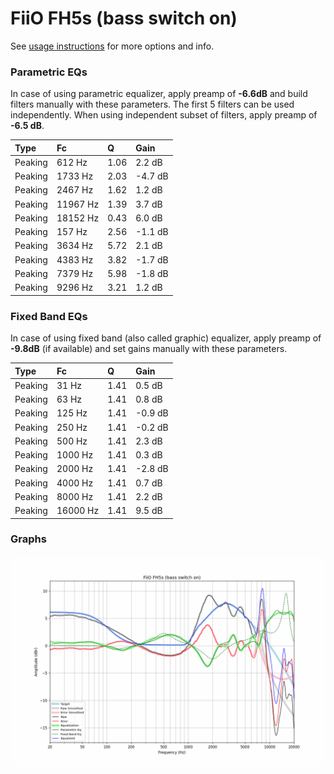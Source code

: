 # FiiO FH5s (bass switch on)
See [usage instructions](https://github.com/jaakkopasanen/AutoEq#usage) for more options and info.

### Parametric EQs
In case of using parametric equalizer, apply preamp of **-6.6dB** and build filters manually
with these parameters. The first 5 filters can be used independently.
When using independent subset of filters, apply preamp of **-6.5 dB**.

| Type    | Fc       |    Q | Gain    |
|:--------|:---------|:-----|:--------|
| Peaking | 612 Hz   | 1.06 | 2.2 dB  |
| Peaking | 1733 Hz  | 2.03 | -4.7 dB |
| Peaking | 2467 Hz  | 1.62 | 1.2 dB  |
| Peaking | 11967 Hz | 1.39 | 3.7 dB  |
| Peaking | 18152 Hz | 0.43 | 6.0 dB  |
| Peaking | 157 Hz   | 2.56 | -1.1 dB |
| Peaking | 3634 Hz  | 5.72 | 2.1 dB  |
| Peaking | 4383 Hz  | 3.82 | -1.7 dB |
| Peaking | 7379 Hz  | 5.98 | -1.8 dB |
| Peaking | 9296 Hz  | 3.21 | 1.2 dB  |

### Fixed Band EQs
In case of using fixed band (also called graphic) equalizer, apply preamp of **-9.8dB**
(if available) and set gains manually with these parameters.

| Type    | Fc       |    Q | Gain    |
|:--------|:---------|:-----|:--------|
| Peaking | 31 Hz    | 1.41 | 0.5 dB  |
| Peaking | 63 Hz    | 1.41 | 0.8 dB  |
| Peaking | 125 Hz   | 1.41 | -0.9 dB |
| Peaking | 250 Hz   | 1.41 | -0.2 dB |
| Peaking | 500 Hz   | 1.41 | 2.3 dB  |
| Peaking | 1000 Hz  | 1.41 | 0.3 dB  |
| Peaking | 2000 Hz  | 1.41 | -2.8 dB |
| Peaking | 4000 Hz  | 1.41 | 0.7 dB  |
| Peaking | 8000 Hz  | 1.41 | 2.2 dB  |
| Peaking | 16000 Hz | 1.41 | 9.5 dB  |

### Graphs
![](./FiiO%20FH5s%20(bass%20switch%20on).png)